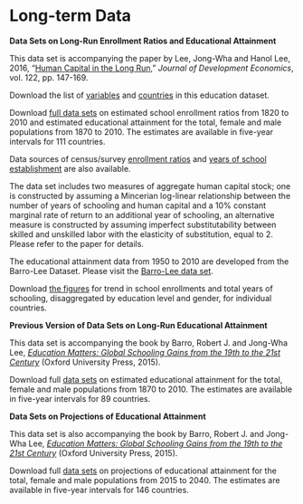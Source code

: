 ﻿

# Long-term Data

**Data Sets on Long-Run Enrollment Ratios and Educational Attainment**

This data set is accompanying the paper by Lee, Jong-Wha and Hanol Lee, 2016, “[Human Capital in the Long Run,](https://doi.org/10.1016/j.jdeveco.2016.05.006)” _Journal of Development Economics_, vol. 122, pp. 147-169.

Download the list of [variables](/LeeLee/LeeLee_Variables.pdf) and [countries](/LeeLee/LeeLee_CountryList.pdf) in this education dataset.

Download [full data sets](/LeeLee/DataLeeLee.md) on estimated school enrollment ratios from 1820 to 2010 and estimated educational attainment for the total, female and male populations from 1870 to 2010. The estimates are available in five-year intervals for 111 countries.

Data sources of census/survey [enrollment ratios](/LeeLee/LeeLee_enroll_source.pdf) and [years of school establishment](/LeeLee/LeeLee_AppTabA.pdf) are also available.

The data set includes two measures of aggregate human capital stock; one is constructed by assuming a Mincerian log-linear relationship between the number of years of schooling and human capital and a 10% constant marginal rate of return to an additional year of schooling, an alternative measure is constructed by assuming imperfect substitutability between skilled and unskilled labor with the elasticity of substitution, equal to 2. Please refer to the paper for details.

The educational attainment data from 1950 to 2010 are developed from the Barro-Lee Dataset. Please visit the [Barro-Lee data set](http://www.barrolee.com/).

Download  [the figures](/LeeLee/Lee_Lee_LRdata_fig.htm) for trend in school enrollments and total years of schooling, disaggregated by education level and gender, for individual countries.

**Previous Version of Data Sets on Long-Run Educational Attainment**

This data set is accompanying the book by Barro, Robert J. and Jong-Wha Lee, _[Education Matters: Global Schooling Gains from the 19th to the 21st Century](http://www.amazon.com/Education-Matters-Global-Schooling-Century/dp/0199379238/ref=sr_1_1?ie=UTF8&qid=1435965474&sr=8-1&keywords=Education+Matters%3A+Global+Schooling+Gains+from+the+19th+to+the+21st+Century)_ (Oxford University Press, 2015).

Download full  [data sets](/OUP/oup_download_b.htm)  on estimated educational attainment for the total, female and male populations from 1870 to 2010. The estimates are available in five-year intervals for 89 countries.

**Data Sets on Projections of Educational Attainment**

This data set is also accompanying the book by Barro, Robert J. and Jong-Wha Lee, _[Education Matters: Global Schooling Gains from the 19th to the 21st Century](http://www.amazon.com/Education-Matters-Global-Schooling-Century/dp/0199379238/ref=sr_1_1?ie=UTF8&qid=1435965474&sr=8-1&keywords=Education+Matters%3A+Global+Schooling+Gains+from+the+19th+to+the+21st+Century)_ (Oxford University Press, 2015).

Download full  [data sets](/OUP/oup_download_c.htm) on projections of educational attainment for the total, female and male populations from 2015 to 2040. The estimates are available in five-year intervals for 146 countries.
